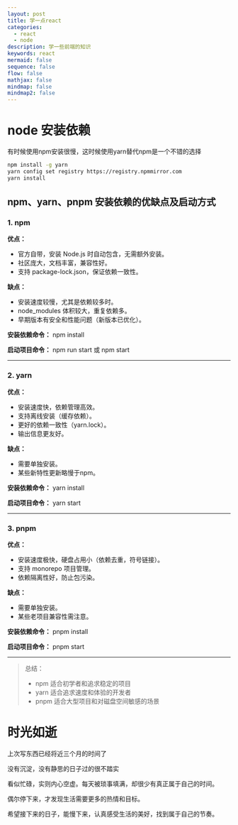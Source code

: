 ```yaml
---
layout: post
title: 学一点react 
categories:
  - react
  - node
description: 学一些前端的知识
keywords: react 
mermaid: false
sequence: false
flow: false
mathjax: false
mindmap: false
mindmap2: false
---
```

# node 安装依赖

有时候使用npm安装很慢，这时候使用yarn替代npm是一个不错的选择

```bash
npm install -g yarn
yarn config set registry https://registry.npmmirror.com
yarn install
```

## npm、yarn、pnpm 安装依赖的优缺点及启动方式

### 1. npm

**优点：**
- 官方自带，安装 Node.js 时自动包含，无需额外安装。
- 社区庞大，文档丰富，兼容性好。
- 支持 package-lock.json，保证依赖一致性。

**缺点：**
- 安装速度较慢，尤其是依赖较多时。
- node_modules 体积较大，重复依赖多。
- 早期版本有安全和性能问题（新版本已优化）。

**安装依赖命令：**
npm install

**启动项目命令：**
npm run start 或 npm start

---

### 2. yarn

**优点：**
- 安装速度快，依赖管理高效。
- 支持离线安装（缓存依赖）。
- 更好的依赖一致性（yarn.lock）。
- 输出信息更友好。

**缺点：**
- 需要单独安装。
- 某些新特性更新略慢于npm。

**安装依赖命令：**
yarn install

**启动项目命令：**
yarn start

---

### 3. pnpm

**优点：**
- 安装速度极快，硬盘占用小（依赖去重，符号链接）。
- 支持 monorepo 项目管理。
- 依赖隔离性好，防止包污染。

**缺点：**
- 需要单独安装。
- 某些老项目兼容性需注意。

**安装依赖命令：**
pnpm install

**启动项目命令：**
pnpm start

---

> 总结：  
> - npm 适合初学者和追求稳定的项目  
> - yarn 适合追求速度和体验的开发者  
> - pnpm 适合大型项目和对磁盘空间敏感的场景






# 时光如逝

上次写东西已经将近三个月的时间了

没有沉淀，没有静思的日子过的很不踏实

看似忙碌，实则内心空虚。每天被琐事填满，却很少有真正属于自己的时间。

偶尔停下来，才发现生活需要更多的热情和目标。

希望接下来的日子，能慢下来，认真感受生活的美好，找到属于自己的节奏。


